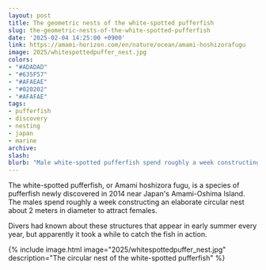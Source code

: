 ```yaml
---
layout: post
title: The geometric nests of the white-spotted pufferfish
slug: the-geometric-nests-of-the-white-spotted-pufferfish
date: '2025-02-04 14:25:00 +0900'
link: https://amami-horizon.com/en/nature/ocean/amami-hoshizorafugu
image: 2025/whitespottedpuffer_nest.jpg
colors:
- "#ADADAD"
- "#635F57"
- "#AFAEAE"
- "#020202"
- "#AFAFAE"
tags:
- pufferfish
- discovery
- nesting
- japan
- marine
archive:
slash:
blurb: "Male white-spotted pufferfish spend roughly a week constructing an elaborate circular nest about 2 meters in diameter to attract females."
---
```


The white-spotted pufferfish, or Amami hoshizora fugu, is a species of pufferfish newly discovered in 2014 near Japan's Amami-Oshima Island. The males spend roughly a week constructing an elaborate circular nest about 2 meters in diameter to attract females. 

Divers had known about these structures that appear in early summer every year, but apparently it took a while to catch the fish in action. 

{% include image.html image="2025/whitespottedpuffer_nest.jpg" description="The circular nest of the white-spotted pufferfish" %}
